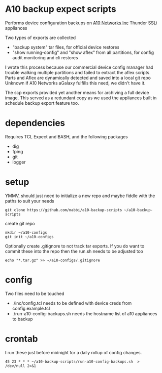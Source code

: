 # A10 backup expect scripts
Performs device configuration backups on [A10 Networks Inc](https://www.a10networks.com/) Thunder SSLi appliances

Two types of exports are collected
- "backup system" tar files, for official device restores
- "show running-config" and "show aflex" from all partitions, for config audit monitoring and cli restores

I wrote this process because our commercial device config manager had trouble walking multiple partitions and failed to extract the aflex scripts.
Parts and Aflex are dynamically detected and saved into a local git repo
Unknown if A10 Networks aGalaxy fulfills this need, we didn't have it.

The scp exports provided yet another means for archiving a full device image. This served as a redundant copy as we used the appliances built in schedule backup export feature too.


# dependencies

Requires TCL Expect and BASH, and the following packages
- dig
- fping
- git
- logger


# setup

YMMV, should just need to initialize a new repo and maybe fiddle with the paths to suit your needs

```
git clone https://github.com/nabbi/a10-backup-scripts ~/a10-backup-scripts
```

create git repo
```
mkdir ~/a10-configs
git init ~/a10-configs
```

Optionally create .gitignore to not track tar exports.
If you do want to commit these into the repo then the run.sh needs to be adjusted too
```
echo "*.tar.gz" >> ~/a10-configs/.gitignore
```

# config

Two files need to be touched
- ./inc/config.tcl needs to be defined with device creds from config.example.tcl 
- ./run-a10-config-backups.sh needs the hostname list of a10 appliances to backup


# crontab

I run these just before midnight for a daily rollup of config changes.
```
45 23 * * * ~/a10-backup-scripts/run-a10-config-backups.sh  > /dev/null 2>&1
```

